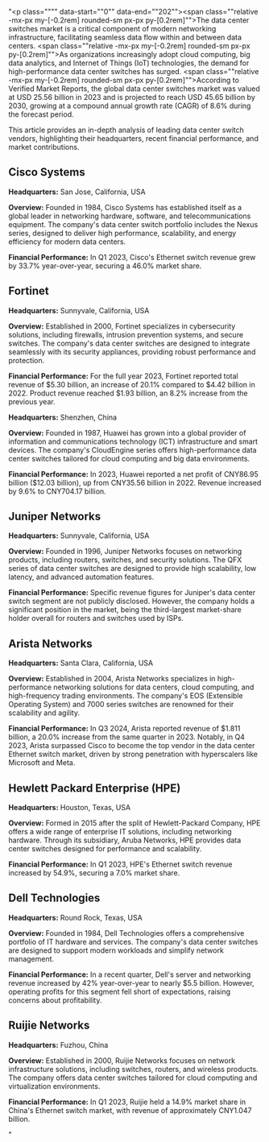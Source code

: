 "<p class="""" data-start=""0"" data-end=""202""><span class=""relative -mx-px my-[-0.2rem] rounded-sm px-px py-[0.2rem]"">The data center switches market is a critical component of modern networking infrastructure, facilitating seamless data flow within and between data centers.</span> <span class=""relative -mx-px my-[-0.2rem] rounded-sm px-px py-[0.2rem]"">As organizations increasingly adopt cloud computing, big data analytics, and Internet of Things (IoT) technologies, the demand for high-performance data center switches has surged.</span> <span class=""relative -mx-px my-[-0.2rem] rounded-sm px-px py-[0.2rem]"">According to Verified Market Reports, the global data center switches market was valued at USD 25.56 billion in 2023 and is projected to reach USD 45.65 billion by 2030, growing at a compound annual growth rate (CAGR) of 8.6% during the forecast period.</span></p>
<p class="""" data-start=""204"" data-end=""374"">This article provides an in-depth analysis of leading data center switch vendors, highlighting their headquarters, recent financial performance, and market contributions.</p>
<h2 class="""" data-start=""376"" data-end=""392"">Cisco Systems</h2>
<p class="""" data-start=""394"" data-end=""493""><strong data-start=""394"" data-end=""411"">Headquarters:</strong> <span class=""relative -mx-px my-[-0.2rem] rounded-sm px-px py-[0.2rem]"">San Jose, California, USA</span></p>
<p class="""" data-start=""495"" data-end=""628""><strong data-start=""495"" data-end=""508"">Overview:</strong> <span class=""relative -mx-px my-[-0.2rem] rounded-sm px-px py-[0.2rem]"">Founded in 1984, Cisco Systems has established itself as a global leader in networking hardware, software, and telecommunications equipment.</span> <span class=""relative -mx-px my-[-0.2rem] rounded-sm px-px py-[0.2rem]"">The company's data center switch portfolio includes the Nexus series, designed to deliver high performance, scalability, and energy efficiency for modern data centers.</span></p>
<p class="""" data-start=""630"" data-end=""782""><strong data-start=""630"" data-end=""656"">Financial Performance:</strong> <span class=""relative -mx-px my-[-0.2rem] rounded-sm px-px py-[0.2rem]"">In Q1 2023, Cisco's Ethernet switch revenue grew by 33.7% year-over-year, securing a 46.0% market share.</span> </p>
<h2 class="""" data-start=""784"" data-end=""795"">Fortinet</h2>
<p class="""" data-start=""797"" data-end=""900""><strong data-start=""797"" data-end=""814"">Headquarters:</strong> <span class=""relative -mx-px my-[-0.2rem] rounded-sm px-px py-[0.2rem]"">Sunnyvale, California, USA</span></p>
<p class="""" data-start=""902"" data-end=""1041""><strong data-start=""902"" data-end=""915"">Overview:</strong> <span class=""relative -mx-px my-[-0.2rem] rounded-sm px-px py-[0.2rem]"">Established in 2000, Fortinet specializes in cybersecurity solutions, including firewalls, intrusion prevention systems, and secure switches.</span> <span class=""relative -mx-px my-[-0.2rem] rounded-sm px-px py-[0.2rem]"">The company's data center switches are designed to integrate seamlessly with its security appliances, providing robust performance and protection.</span></p>
<p class="""" data-start=""1043"" data-end=""1235""><strong data-start=""1043"" data-end=""1069"">Financial Performance:</strong> <span class=""relative -mx-px my-[-0.2rem] rounded-sm px-px py-[0.2rem]"">For the full year 2023, Fortinet reported total revenue of $5.30 billion, an increase of 20.1% compared to $4.42 billion in 2022.</span> <span class=""relative -mx-px my-[-0.2rem] rounded-sm px-px py-[0.2rem]"">Product revenue reached $1.93 billion, an 8.2% increase from the previous year.</span> </p>
<p class="""" data-start=""1261"" data-end=""1364""><strong data-start=""1261"" data-end=""1278"">Headquarters:</strong> <span class=""relative -mx-px my-[-0.2rem] rounded-sm px-px py-[0.2rem]"">Shenzhen, China</span></p>
<p class="""" data-start=""1366"" data-end=""1505""><strong data-start=""1366"" data-end=""1379"">Overview:</strong> <span class=""relative -mx-px my-[-0.2rem] rounded-sm px-px py-[0.2rem]"">Founded in 1987, Huawei has grown into a global provider of information and communications technology (ICT) infrastructure and smart devices.</span> <span class=""relative -mx-px my-[-0.2rem] rounded-sm px-px py-[0.2rem]"">The company's CloudEngine series offers high-performance data center switches tailored for cloud computing and big data environments.</span></p>
<p class="""" data-start=""1507"" data-end=""1699""><strong data-start=""1507"" data-end=""1533"">Financial Performance:</strong> <span class=""relative -mx-px my-[-0.2rem] rounded-sm px-px py-[0.2rem]"">In 2023, Huawei reported a net profit of CNY86.95 billion ($12.03 billion), up from CNY35.56 billion in 2022.</span> <span class=""relative -mx-px my-[-0.2rem] rounded-sm px-px py-[0.2rem]"">Revenue increased by 9.6% to CNY704.17 billion.</span>&nbsp;</p>
<h2 class="""" data-start=""1701"" data-end=""1720"">Juniper Networks</h2>
<p class="""" data-start=""1722"" data-end=""1825""><strong data-start=""1722"" data-end=""1739"">Headquarters:</strong> <span class=""relative -mx-px my-[-0.2rem] rounded-sm px-px py-[0.2rem]"">Sunnyvale, California, USA</span></p>
<p class="""" data-start=""1827"" data-end=""1966""><strong data-start=""1827"" data-end=""1840"">Overview:</strong> <span class=""relative -mx-px my-[-0.2rem] rounded-sm px-px py-[0.2rem]"">Founded in 1996, Juniper Networks focuses on networking products, including routers, switches, and security solutions.</span> <span class=""relative -mx-px my-[-0.2rem] rounded-sm px-px py-[0.2rem]"">The QFX series of data center switches are designed to provide high scalability, low latency, and advanced automation features.</span></p>
<p class="""" data-start=""1968"" data-end=""2160""><strong data-start=""1968"" data-end=""1994"">Financial Performance:</strong> <span class=""relative -mx-px my-[-0.2rem] rounded-sm px-px py-[0.2rem]"">Specific revenue figures for Juniper's data center switch segment are not publicly disclosed.</span> <span class=""relative -mx-px my-[-0.2rem] rounded-sm px-px py-[0.2rem]"">However, the company holds a significant position in the market, being the third-largest market-share holder overall for routers and switches used by ISPs.</span> </p>
<h2 class="""" data-start=""2162"" data-end=""2180"">Arista Networks</h2>
<p class="""" data-start=""2182"" data-end=""2285""><strong data-start=""2182"" data-end=""2199"">Headquarters:</strong> <span class=""relative -mx-px my-[-0.2rem] rounded-sm px-px py-[0.2rem]"">Santa Clara, California, USA</span></p>
<p class="""" data-start=""2287"" data-end=""2426""><strong data-start=""2287"" data-end=""2300"">Overview:</strong> <span class=""relative -mx-px my-[-0.2rem] rounded-sm px-px py-[0.2rem]"">Established in 2004, Arista Networks specializes in high-performance networking solutions for data centers, cloud computing, and high-frequency trading environments.</span> <span class=""relative -mx-px my-[-0.2rem] rounded-sm px-px py-[0.2rem]"">The company's EOS (Extensible Operating System) and 7000 series switches are renowned for their scalability and agility.</span></p>
<p class="""" data-start=""2428"" data-end=""2660""><strong data-start=""2428"" data-end=""2454"">Financial Performance:</strong> <span class=""relative -mx-px my-[-0.2rem] rounded-sm px-px py-[0.2rem]"">In Q3 2024, Arista reported revenue of $1.811 billion, a 20.0% increase from the same quarter in 2023.</span> <span class=""relative -mx-px my-[-0.2rem] rounded-sm px-px py-[0.2rem]"">Notably, in Q4 2023, Arista surpassed Cisco to become the top vendor in the data center Ethernet switch market, driven by strong penetration with hyperscalers like Microsoft and Meta.</span></p>
<h2 class="""" data-start=""2662"" data-end=""2697"">Hewlett Packard Enterprise (HPE)</h2>
<p class="""" data-start=""2699"" data-end=""2802""><strong data-start=""2699"" data-end=""2716"">Headquarters:</strong> <span class=""relative -mx-px my-[-0.2rem] rounded-sm px-px py-[0.2rem]"">Houston, Texas, USA</span></p>
<p class="""" data-start=""2804"" data-end=""2943""><strong data-start=""2804"" data-end=""2817"">Overview:</strong> <span class=""relative -mx-px my-[-0.2rem] rounded-sm px-px py-[0.2rem]"">Formed in 2015 after the split of Hewlett-Packard Company, HPE offers a wide range of enterprise IT solutions, including networking hardware.</span> <span class=""relative -mx-px my-[-0.2rem] rounded-sm px-px py-[0.2rem]"">Through its subsidiary, Aruba Networks, HPE provides data center switches designed for performance and scalability.</span></p>
<p class="""" data-start=""2945"" data-end=""3097""><strong data-start=""2945"" data-end=""2971"">Financial Performance:</strong> <span class=""relative -mx-px my-[-0.2rem] rounded-sm px-px py-[0.2rem]"">In Q1 2023, HPE's Ethernet switch revenue increased by 54.9%, securing a 7.0% market share.</span>&nbsp;</p>
<h2 class="""" data-start=""3099"" data-end=""3119"">Dell Technologies</h2>
<p class="""" data-start=""3121"" data-end=""3224""><strong data-start=""3121"" data-end=""3138"">Headquarters:</strong> <span class=""relative -mx-px my-[-0.2rem] rounded-sm px-px py-[0.2rem]"">Round Rock, Texas, USA</span></p>
<p class="""" data-start=""3226"" data-end=""3365""><strong data-start=""3226"" data-end=""3239"">Overview:</strong> <span class=""relative -mx-px my-[-0.2rem] rounded-sm px-px py-[0.2rem]"">Founded in 1984, Dell Technologies offers a comprehensive portfolio of IT hardware and services.</span> <span class=""relative -mx-px my-[-0.2rem] rounded-sm px-px py-[0.2rem]"">The company's data center switches are designed to support modern workloads and simplify network management.</span></p>
<p class="""" data-start=""3367"" data-end=""3559""><strong data-start=""3367"" data-end=""3393"">Financial Performance:</strong> <span class=""relative -mx-px my-[-0.2rem] rounded-sm px-px py-[0.2rem]"">In a recent quarter, Dell's server and networking revenue increased by 42% year-over-year to nearly $5.5 billion.</span> <span class=""relative -mx-px my-[-0.2rem] rounded-sm px-px py-[0.2rem]"">However, operating profits for this segment fell short of expectations, raising concerns about profitability.</span></p>
<h2 class="""" data-start=""3561"" data-end=""3579"">Ruijie Networks</h2>
<p class="""" data-start=""3581"" data-end=""3684""><strong data-start=""3581"" data-end=""3598"">Headquarters:</strong> <span class=""relative -mx-px my-[-0.2rem] rounded-sm px-px py-[0.2rem]"">Fuzhou, China</span></p>
<p class="""" data-start=""3686"" data-end=""3825""><strong data-start=""3686"" data-end=""3699"">Overview:</strong> <span class=""relative -mx-px my-[-0.2rem] rounded-sm px-px py-[0.2rem]"">Established in 2000, Ruijie Networks focuses on network infrastructure solutions, including switches, routers, and wireless products.</span> <span class=""relative -mx-px my-[-0.2rem] rounded-sm px-px py-[0.2rem]"">The company offers data center switches tailored for cloud computing and virtualization environments.</span></p>
<p class="""" data-start=""3827"" data-end=""3979""><strong data-start=""3827"" data-end=""3853"">Financial Performance:</strong> <span class=""relative -mx-px my-[-0.2rem] rounded-sm px-px py-[0.2rem]"">In Q1 2023, Ruijie held a 14.9% market share in China's Ethernet switch market, with revenue of approximately CNY1.047 billion.</span></p>"
